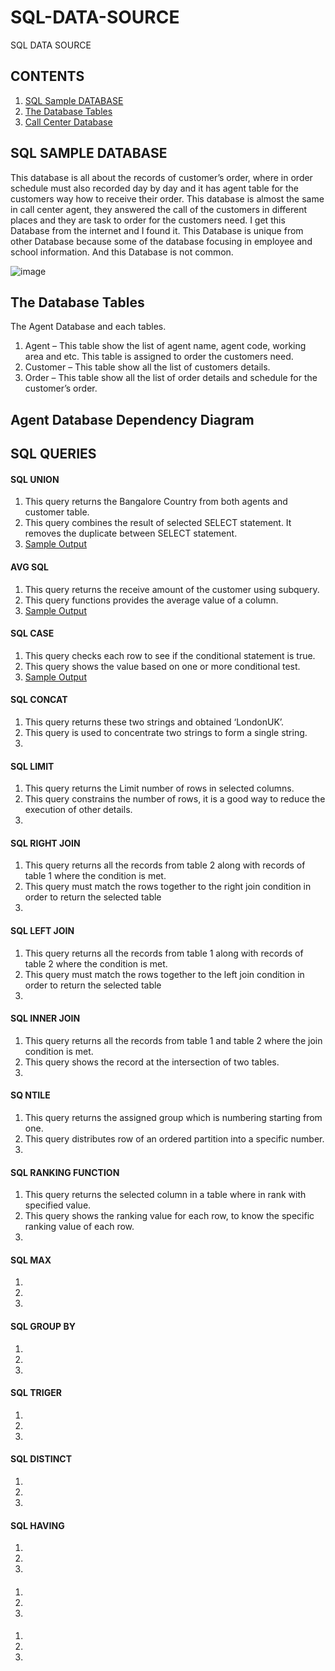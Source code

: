 # SQL-DATA-SOURCE
SQL DATA SOURCE 

## CONTENTS
 1. [SQL Sample DATABASE](https://github.com/jjati/SQL-DATA-SOURCE#sql-data-source)
 2. [The Database Tables]()
 3. [Call Center Database]()
 








## SQL SAMPLE DATABASE
This database is all about the records of customer’s order, where in order schedule must also recorded day by day and it has agent table for the customers way how to receive their order. This database is almost the same in call center agent, they answered the call of the customers in different places and they are task to order for the customers need. I get this Database from the internet and I found it. This Database is unique from other Database because some of the database focusing in employee and school information. And this Database is not common. 

![image](https://user-images.githubusercontent.com/73151103/103191378-c0b63300-48a2-11eb-9d14-e4a5d1787fca.png)

##  The Database Tables
 
 The Agent Database and each tables.
   1.  Agent – This table show the list of agent name, agent code, working area and etc. This table is assigned to order the customers need. 
   2.  Customer – This table show all the list of customers details.
   3.  Order – This table show all the list of order details and schedule for the customer’s order.
 
## Agent Database Dependency Diagram
## SQL QUERIES

#### SQL UNION
  1. This query returns the Bangalore Country from both agents and customer table.
  2. This query combines the result of selected SELECT statement. It removes the duplicate
      between SELECT statement. 
  3. [Sample Output](/query.md)
#### AVG SQL
  1. This query returns the receive amount of the customer using subquery.
  2. This query functions provides the average value of a column.
  3. [Sample Output](/query.md) 
#### SQL CASE
  1. This query checks each row to see if the conditional statement is true.
  2. This query shows the value based on one or more conditional test.
  3. [Sample Output](/query.md) 
#### SQL CONCAT 
  1. This query returns these two strings and obtained ‘LondonUK’.
  2. This query is used to concentrate two strings to form a single string. 
  3.
#### SQL LIMIT 
  1. This query returns the Limit number of rows in selected columns.
  2. This query constrains the number of rows, it is a good way to reduce the execution of other details.
  3.
#### SQL RIGHT JOIN
  1. This query returns all the records from table 2 along with records of table 1 where the condition is met.
  2. This query must match the rows together to the right join condition in order to return the selected table 
  3.
#### SQL LEFT JOIN
  1. This query returns all the records from table 1 along with records of table 2 where the condition is met.
  2. This query must match the rows together to the left join condition in order to return the selected table
  3.
#### SQL INNER JOIN
  1. This query returns all the records from table 1 and table 2 where the join condition is met.
  2. This query shows the record at the intersection of two tables.
  3.
#### SQ NTILE
  1. This query returns the assigned group which is numbering starting from one.
  2. This query distributes row of an ordered partition into a specific number.
  3.
#### SQL RANKING FUNCTION
  1. This query returns the selected column in a table where in rank with specified value.
  2. This query shows the ranking value for each row, to know the specific ranking value of each row.
  3.
#### SQL MAX
  1.
  2.
  3.
#### SQL GROUP BY
  1.
  2.
  3.
#### SQL TRIGER
  1.
  2.
  3.
#### SQL DISTINCT
  1.
  2.
  3.
#### SQL HAVING
  1.
  2.
  3.
####
  1.
  2.
  3.
####
  1.
  2.
  3.
####
####
####
####
####


